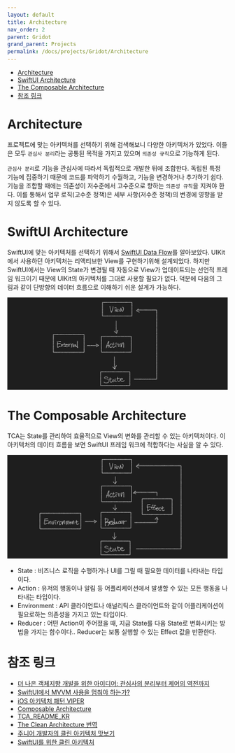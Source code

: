 ```yaml
---
layout: default
title: Architecture
nav_order: 2
parent: Gridot
grand_parent: Projects
permalink: /docs/projects/Gridot/Architecture
---
```


* [Architecture](#architecture)
* [SwiftUI Architecture](#swiftui-architecture)
* [The Composable Architecture](#the-composable-architecture)
* [참조 링크](#참조-링크)

# Architecture

프로젝트에 맞는 아키텍처를 선택하기 위해 검색해보니 다양한 아키텍처가 있었다. 이들은 모두 `관심사 분리`라는 공통된 목적을 가지고 있으며 `의존성 규칙`으로 기능하게 된다.  

`관심사 분리`로 기능을 관심사에 따라서 독립적으로 개발한 뒤에 조합한다. 독립된 특정 기능에 집중하기 때문에 코드를 파악하기 수월하고, 기능을 변경하거나 추가하기 쉽다. 기능을 조합할 때에는 의존성이 저수준에서 고수준으로 향하는 `의존성 규칙`을 지켜야 한다. 이를 통해서 업무 로직(고수준 정책)은 세부 사항(저수준 정책)의 변경에 영향을 받지 않도록 할 수 있다.  

# SwiftUI Architecture

SwiftUI에 맞는 아키텍처를 선택하기 위해서 [SwiftUI Data Flow](../../swift/SwiftUI/DataFlow.md)를 알아보았다. UIKit에서 사용하던 아키텍처는 리액티브한 View를 구현하기위해 설계되었다. 하지만 SwiftUI에서는 View의 State가 변경될 때 자동으로 View가 업데이트되는 선언적 프레임 워크이기 때문에 UIKit의 아키텍처를 그대로 사용할 필요가 없다. 덕분에 다음의 그림과 같이 단방향의 데이터 흐름으로 이해하기 쉬운 설계가 가능하다.  

![](../../src/projects/gridot/architecture_01.png)  


# The Composable Architecture

TCA는 State를 관리하여 효율적으로 View의 변화를 관리할 수 있는 아키텍처이다. 이 아키텍처의 데이터 흐름을 보면 SwiftUI 프레임 워크에 적합하다는 사실을 알 수 있다.  

![](../../src/projects/gridot/architecture_02.png)  

- State : 비즈니스 로직을 수행하거나 UI를 그릴 때 필요한 데이터를 나타내는 타입이다.
- Action : 유저의 행동이나 알림 등 어플리케이션에서 발생할 수 있는 모든 행동을 나타내는 타입이다.
- Environment : API 클라이언트나 애널리틱스 클라이언트와 같이 어플리케이션이 필요로하는 의존성을 가지고 있는 타입이다.
- Reducer : 어떤 Action이 주어졌을 때, 지금 State를 다음 State로 변화시키는 방법을 가지는 함수이다.. Reducer는 보통 실행할 수 있는 Effect 값을 반환한다.








# 참조 링크
- [더 나은 객체지향 개발을 위한 아이디어: 관심사의 분리부터 제어의 역전까지](https://teamdable.github.io/techblog/SoC-to-IoC#:~:text=%ED%8A%B9%EC%A0%95%ED%95%9C%20%EA%B4%80%EC%8B%AC%EC%82%AC%EC%97%90%20%EB%94%B0%EB%9D%BC%20%EA%B8%B0%EB%8A%A5,concerns%2C%20SoC)  
- [SwiftUI에서 MVVM 사용을 멈춰야 하는가?](https://green1229.tistory.com/267)  
- [iOS 아키텍처 패턴 VIPER](https://bugle.tistory.com/48)  
- [Composable Architecture](https://green1229.tistory.com/138)  
- [TCA_README_KR](https://gist.github.com/pilgwon/ea05e2207ab68bdd1f49dff97b293b17)  
- [The Clean Architecture 번역](https://blog.coderifleman.com/2017/12/18/the-clean-architecture/)  
- [주니어 개발자의 클린 아키텍처 맛보기](https://techblog.woowahan.com/2647/)  
- [SwiftUI를 위한 클린 아키텍처](https://gon125.github.io/posts/SwiftUI%EB%A5%BC-%EC%9C%84%ED%95%9C-%ED%81%B4%EB%A6%B0-%EC%95%84%ED%82%A4%ED%85%8D%EC%B2%98/)  

